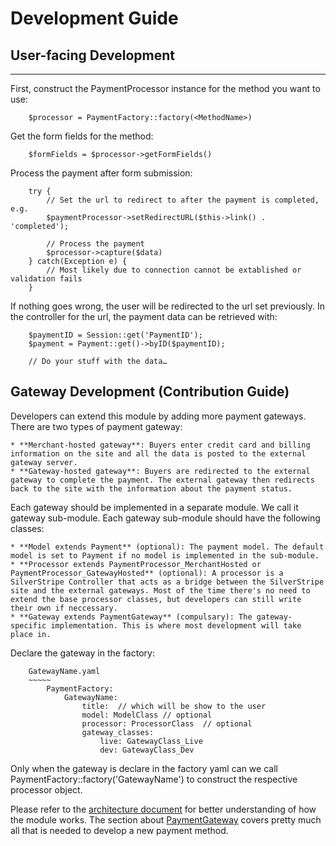# Development Guide

## User-facing Development
--------------------------
First, construct the PaymentProcessor instance for the method you want to use:

		$processor = PaymentFactory::factory(<MethodName>)

Get the form fields for the method:
		
		$formFields = $processor->getFormFields()

Process the payment after form submission:
		
		try {
			// Set the url to redirect to after the payment is completed, e.g.
			$paymentProcessor->setRedirectURL($this->link() . 'completed');
			
			// Process the payment 
			$processor->capture($data)
		} catch(Exception e) {
			// Most likely due to connection cannot be extablished or validation fails
		}
		
If nothing goes wrong, the user will be redirected to the url set previously. In the controller for the url, the payment data can be retrieved with:

		$paymentID = Session::get('PaymentID');
		$payment = Payment::get()->byID($paymentID);
		
		// Do your stuff with the data…
		
## Gateway Development (Contribution Guide)
Developers can extend this module by adding more payment gateways. There are two types of payment gateway:

	* **Merchant-hosted gateway**: Buyers enter credit card and billing information on the site and all the data is posted to the external gateway server.
	* **Gateway-hosted gateway**: Buyers are redirected to the external gateway to complete the payment. The external gateway then redirects back to the site with the information about the payment status.

Each gateway should be implemented in a separate module. We call it gateway sub-module. Each gateway sub-module should have the following classes:
	
	* **Model extends Payment** (optional): The payment model. The default model is set to Payment if no model is implemented in the sub-module.
	* **Processor extends PaymentProcessor_MerchantHosted or PaymentProcessor_GatewayHosted** (optional): A processor is a SilverStripe Controller that acts as a bridge between the SilverStripe site and the external gateways. Most of the time there's no need to extend the base processor classes, but developers can still write their own if neccessary.
	* **Gateway extends PaymentGateway** (compulsary): The gateway-specific implementation. This is where most development will take place in.

Declare the gateway in the factory:

		GatewayName.yaml 
		~~~~~
			PaymentFactory:
				GatewayName: 
					title:  // which will be show to the user
					model: ModelClass // optional  
					processor: ProcessorClass  // optional
					gateway_classes: 
						live: GatewayClass_Live
						dev: GatewayClass_Dev
						
Only when the gateway is declare in the factory yaml can we call PaymentFactory::factory('GatewayName') to construct the respective processor object.

Please refer to the [architecture document](https://github.com/ryandao/silverstripe-payment/tree/1.0/docs/en/Architecture.md) for better understanding of how the module works. The section about [PaymentGateway](https://github.com/ryandao/silverstripe-payment/blob/1.0/docs/en/Architecture.md#paymentgateway) covers pretty much all that is needed to develop a new payment method.